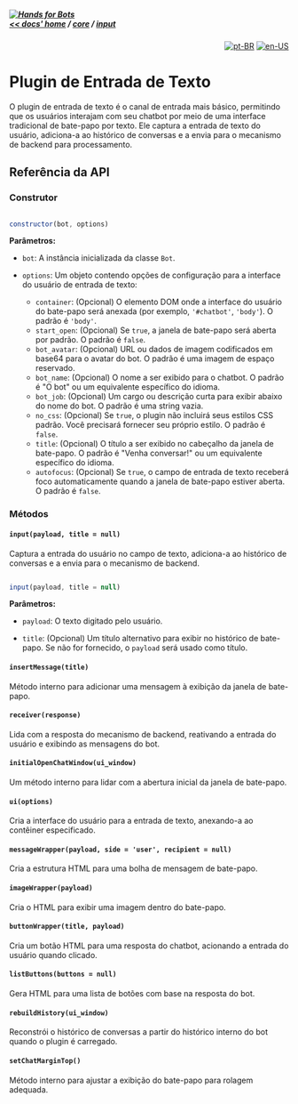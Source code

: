 ##### [![Hands for Bots](https://img.shields.io/badge/[•__•]-Hands_for_Bots-purple?style=social) <br>&lt;&lt; docs' home](../../README.md) / [core](../../core.md) / [input](../input.md)

<div align="right">

[![pt-BR](https://img.shields.io/badge/pt-BR-white)](./text.md)
[![en-US](https://img.shields.io/badge/en-US-white)](../../en-us/core/input/text.md)

</div>


# Plugin de Entrada de Texto


O plugin de entrada de texto é o canal de entrada mais básico, permitindo que os usuários interajam com seu chatbot por meio de uma interface tradicional de bate-papo por texto. Ele captura a entrada de texto do usuário, adiciona-a ao histórico de conversas e a envia para o mecanismo de backend para processamento.


## Referência da API


### Construtor


```javascript

constructor(bot, options)

```


**Parâmetros:**


- `bot`: A instância inicializada da classe `Bot`.

- `options`: Um objeto contendo opções de configuração para a interface do usuário de entrada de texto:
  - `container`: (Opcional) O elemento DOM onde a interface do usuário do bate-papo será anexada (por exemplo, `'#chatbot'`, `'body'`). O padrão é `'body'`.
  - `start_open`: (Opcional) Se `true`, a janela de bate-papo será aberta por padrão. O padrão é `false`.
  - `bot_avatar`: (Opcional) URL ou dados de imagem codificados em base64 para o avatar do bot. O padrão é uma imagem de espaço reservado.
  - `bot_name`: (Opcional) O nome a ser exibido para o chatbot. O padrão é "O bot" ou um equivalente específico do idioma.
  - `bot_job`: (Opcional) Um cargo ou descrição curta para exibir abaixo do nome do bot. O padrão é uma string vazia.
  - `no_css`: (Opcional) Se `true`, o plugin não incluirá seus estilos CSS padrão. Você precisará fornecer seu próprio estilo. O padrão é `false`.
  - `title`: (Opcional) O título a ser exibido no cabeçalho da janela de bate-papo. O padrão é "Venha conversar!" ou um equivalente específico do idioma.
  - `autofocus`: (Opcional) Se `true`, o campo de entrada de texto receberá foco automaticamente quando a janela de bate-papo estiver aberta. O padrão é `false`.

### Métodos


#### `input(payload, title = null)`


Captura a entrada do usuário no campo de texto, adiciona-a ao histórico de conversas e a envia para o mecanismo de backend.


```javascript

input(payload, title = null)

```


**Parâmetros:**


- `payload`: O texto digitado pelo usuário.

- `title`: (Opcional) Um título alternativo para exibir no histórico de bate-papo. Se não for fornecido, o `payload` será usado como título.


#### `insertMessage(title)`


Método interno para adicionar uma mensagem à exibição da janela de bate-papo.


#### `receiver(response)`


Lida com a resposta do mecanismo de backend, reativando a entrada do usuário e exibindo as mensagens do bot.


#### `initialOpenChatWindow(ui_window)`


Um método interno para lidar com a abertura inicial da janela de bate-papo.


#### `ui(options)`


Cria a interface do usuário para a entrada de texto, anexando-a ao contêiner especificado.


#### `messageWrapper(payload, side = 'user', recipient = null)`


Cria a estrutura HTML para uma bolha de mensagem de bate-papo.


#### `imageWrapper(payload)`


Cria o HTML para exibir uma imagem dentro do bate-papo.


#### `buttonWrapper(title, payload)`


Cria um botão HTML para uma resposta do chatbot, acionando a entrada do usuário quando clicado.


#### `listButtons(buttons = null)`


Gera HTML para uma lista de botões com base na resposta do bot.


#### `rebuildHistory(ui_window)`


Reconstrói o histórico de conversas a partir do histórico interno do bot quando o plugin é carregado.


#### `setChatMarginTop()`


Método interno para ajustar a exibição do bate-papo para rolagem adequada.



